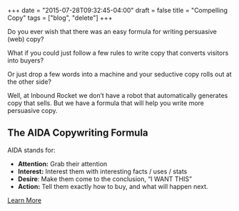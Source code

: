 +++
date = "2015-07-28T09:32:45-04:00"
draft = false
title = "Compelling Copy"
tags = ["blog", "delete"]
+++

Do you ever wish that there was an easy formula for writing persuasive (web) copy?

What if you could just follow a few rules to write copy that converts visitors into buyers?

Or just drop a few words into a machine and your seductive copy rolls out at the other side?

Well, at Inbound Rocket we don’t have a robot that automatically generates copy that sells. But we have a formula that will help you write more persuasive copy.

## The AIDA Copywriting Formula

AIDA stands for:

- **Attention:** Grab their attention
- **Interest:** Interest them with interesting facts / uses / stats
- **Desire**: Make them come to the conclusion, “I WANT THIS”
- **Action:** Tell them exactly how to buy, and what will happen next.

[Learn More](https://startcopywriting.com/aida-copywriting-formula/)
